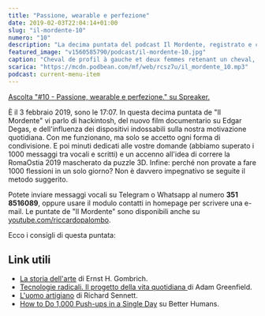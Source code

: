 ```yaml
---
title: "Passione, wearable e perfezione"
date: 2019-02-03T22:04:14+01:00
slug: "il-mordente-10"
numero: "10"
description: "La decima puntata del podcast Il Mordente, registrato e curato da Riccardo Palombo."
featured_image: "v1560585790/podcast/il-mordente-10.jpg"
caption: "Cheval de profil à gauche et deux femmes retenant un cheval, di Edgar Degas."
scarica: "https://mcdn.podbean.com/mf/web/rcsz7u/il_mordente_10.mp3"
podcast: current-menu-item
---
```

<a class="spreaker-player" href="https://www.spreaker.com/episode/16943129" data-resource="episode_id=16943129" data-width="100%" data-height="200px" data-theme="light" data-playlist="false" data-playlist-continuous="false" data-autoplay="false" data-live-autoplay="false" data-chapters-image="true" data-episode-image-position="right" data-hide-logo="false" data-hide-likes="false" data-hide-comments="false" data-hide-sharing="false" >Ascolta "#10 - Passione, wearable e perfezione." su Spreaker.</a>

È il 3 febbraio 2019, sono le 17:07. In questa decima puntata de "Il Mordente" vi parlo di hackintosh, del nuovo film documentario su Edgar Degas, e dell'influenza dei dispositivi indossabili sulla nostra motivazione quotidiana. Con me funzionano, ma solo se accetto ogni forma di condivisione. E poi minuti dedicati alle vostre domande (abbiamo superato i 1000 messaggi tra vocali e scritti) e un accenno all'idea di correre la RomaOstia 2019 mascherato da puzzle 3D. Infine: perché non provate a fare 1000 flessioni in un solo giorno? Non è davvero impegnativo se seguite il metodo suggerito.

Potete inviare messaggi vocali su Telegram o Whatsapp al numero **351 8516089**, oppure usare il modulo contatti in homepage per scrivere una e-mail. Le puntate de "Il Mordente" sono disponibili anche su <a class="text-info" title="Canale Youtube Riccardo Palombo" href="https://www.youtube.com/riccardopalombo">youtube.com/riccardopalombo</a>.

Ecco i consigli di questa puntata:

## Link utili
<ul>
<li><a class="text-info" href="https://amzn.to/2GbdaHS" target="_blank" rel="nofollow" title="Vedi il libro Storia dell'arte">La storia dell'arte</a> di Ernst H. Gombrich.</li>
<li><a class="text-info" href="https://amzn.to/2SaDskb" target="_blank" rel="nofollow" title="Vedi il libro Tecnologie Radicali">Tecnologie radicali. Il progetto della vita quotidiana </a> di Adam Greenfield.</li>
<li><a class="text-info" href="https://amzn.to/2UkyKwP" target="_blank" rel="nofollow" title="Vedi il libro L'uomo artigiano">L'uomo artigiano</a> di Richard Sennett.</li>
<li><a class="text-info" href="https://betterhumans.coach.me/how-to-do-1-000-push-ups-in-a-single-day-22886742a9e3" target="_blank" title="Vedi l'articolo">How to Do 1,000 Push-ups in a Single Day</a> su Better Humans.</li>
</ul>